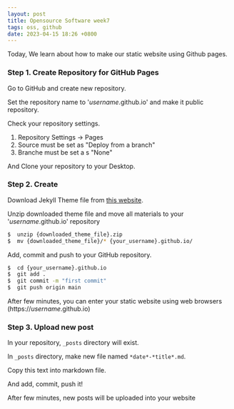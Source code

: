 ```yaml
---
layout: post
title: Opensource Software week7
tags: oss, github
date: 2023-04-15 18:26 +0800
---
```


Today, We learn about how to make our static website using Github pages.

### Step 1. Create Repository for GitHub Pages

Go to GitHub and create new repository.

Set the repository name to '*username*.github.io' and make it public repository.

Check your repository settings.

1. Repository Settings -> Pages
2. Source must be set as "Deploy from a branch"
3. Branche must be set a s "None"

And Clone your repository to your Desktop.


### Step 2. Create

Download Jekyll Theme file from [this website](http://jekyllthemes.org).

Unzip downloaded theme file and move all materials to your '*username*.github.io' repository

```bash
$  unzip {downloaded_theme_file}.zip
$  mv {downloaded_theme_file}/* {your_username}.github.io/
```

Add, commit and push to your GitHub repository.

```bash
$  cd {your_username}.github.io
$  git add .
$  git commit -m "first commit"
$  git push origin main
```

After few minutes, you can enter your static website using web browsers (https://*username*.github.io)

### Step 3. Upload new post

In your repository, `_posts` directory will exist.

In `_posts` directory, make new file named `*date*-*title*.md`.

Copy this text into markdown file.

And add, commit, push it!

After few minutes, new posts will be uploaded into your website
